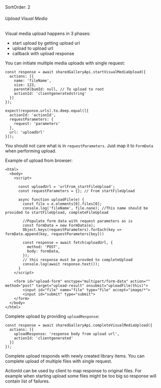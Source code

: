 SortOrder: 2
###### Upload Visual Media

Visual media upload happens in 3 phases:
  - start upload by getting upload url
  - upload to upload url
  - callback with upload response

You can initiate multiple media uploads with single request:

```
const response = await sharedGalleryApi.startVisualMediaUpload({
  actions: [{
    name: 'fileName',
    size: 123,
    parentAlbumId: null, // To upload to root
    actionId: 'clientgeneratedstring'
  }]
});

expect(response.urls).to.deep.equal([{
  actionId: 'actionId',
  requestParameters: {
    request: 'parameters'
  },
  url: 'uploadUrl'
}]);

```

You should not care what is in `requestParameters`. Just map it to `FormData` when performing upload.

Example of upload from browser:

```
<html>
  <body>
    <script>

      const uploadUrl = 'urlFrom_startFileUpload';
      const requestParameters = {}; // From startFileUpload

      async function uploadFile(e) {
        const file = e.elements[0].files[0];
        console.log('fileName', file.nane); //This name should be provided to startFileUpload, completeFileUpload

        //Populate form data with request parameters as is
        const formData = new FormData(e);
        Object.keys(requestParameters).forEach(key => formData.append(key, requestParameters[key]))

        const response = await fetch(uploadUrl, {
          method: 'POST',
          body: formData,
        });
        // this response must be provded to completeUpload
        console.log(await response.text());
      }
    </script>

    <form id="upload-form" enctype="multipart/form-data" action="" method="post" target="upload-result" onsubmit="uploadFile(this)">
        <input id="file" name="file" type="file" accept="image/*">
        <input id="submit" type="submit">
    </form>
  </body>
</html>
```

Complete upload by providing `uploadResponse`:
```
const response = await sharedGalleryApi.completeVisualMediaUpload({
  actions: [{
    uploadResponse: 'response body from upload url',
    actionId: 'clientgenerated'
  }]
});
```

Complete upload responds with newly created library items. You can complete upload of multiple files with single request.

ActionId can be used by client to map response to original files. 
For example when starting upload some files might be too big so response will contain list of failures.